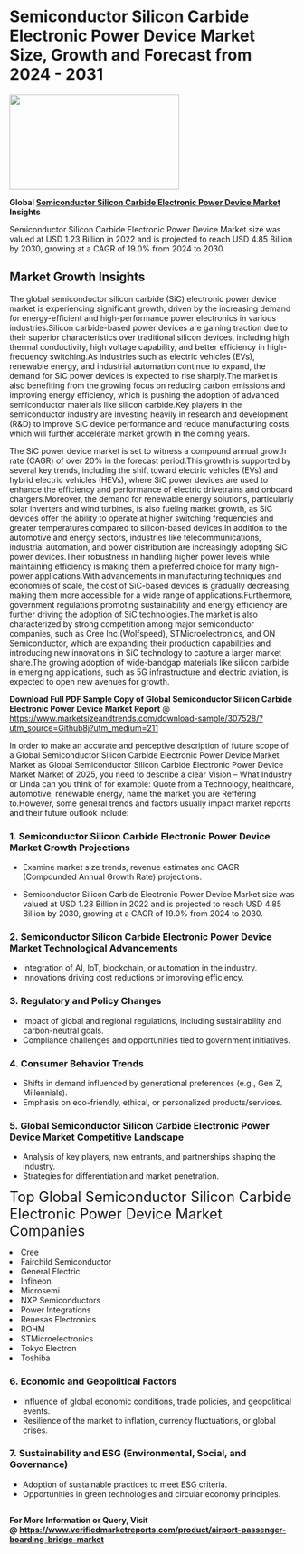 <H1>Semiconductor Silicon Carbide Electronic Power Device Market Size, Growth and Forecast from 2024 - 2031</H1><img class="aligncenter size-medium wp-image-584254" src="https://thirdeyenews.in/wp-content/uploads/2024/09/Global-Market-Research-300x168.jpeg" alt="" width="300" height="168" /><p><strong>Global&nbsp;<a href="https://www.marketsizeandtrends.com/download-sample/307528/?utm_source=Github8j?utm_medium=211">Semiconductor Silicon Carbide Electronic Power Device Market</a> Insights</strong></p><p>Semiconductor Silicon Carbide Electronic Power Device Market size was valued at USD 1.23 Billion in 2022 and is projected to reach USD 4.85 Billion by 2030, growing at a CAGR of 19.0% from 2024 to 2030.</p><p><h2>Market Growth Insights</h2> <p>The global semiconductor silicon carbide (SiC) electronic power device market is experiencing significant growth, driven by the increasing demand for energy-efficient and high-performance power electronics in various industries.Silicon carbide-based power devices are gaining traction due to their superior characteristics over traditional silicon devices, including high thermal conductivity, high voltage capability, and better efficiency in high-frequency switching.As industries such as electric vehicles (EVs), renewable energy, and industrial automation continue to expand, the demand for SiC power devices is expected to rise sharply.The market is also benefiting from the growing focus on reducing carbon emissions and improving energy efficiency, which is pushing the adoption of advanced semiconductor materials like silicon carbide.Key players in the semiconductor industry are investing heavily in research and development (R&D) to improve SiC device performance and reduce manufacturing costs, which will further accelerate market growth in the coming years.</p> <p>The SiC power device market is set to witness a compound annual growth rate (CAGR) of over 20% in the forecast period.This growth is supported by several key trends, including the shift toward electric vehicles (EVs) and hybrid electric vehicles (HEVs), where SiC power devices are used to enhance the efficiency and performance of electric drivetrains and onboard chargers.Moreover, the demand for renewable energy solutions, particularly solar inverters and wind turbines, is also fueling market growth, as SiC devices offer the ability to operate at higher switching frequencies and greater temperatures compared to silicon-based devices.In addition to the automotive and energy sectors, industries like telecommunications, industrial automation, and power distribution are increasingly adopting SiC power devices.Their robustness in handling higher power levels while maintaining efficiency is making them a preferred choice for many high-power applications.With advancements in manufacturing techniques and economies of scale, the cost of SiC-based devices is gradually decreasing, making them more accessible for a wide range of applications.Furthermore, government regulations promoting sustainability and energy efficiency are further driving the adoption of SiC technologies.The market is also characterized by strong competition among major semiconductor companies, such as Cree Inc.(Wolfspeed), STMicroelectronics, and ON Semiconductor, which are expanding their production capabilities and introducing new innovations in SiC technology to capture a larger market share.The growing adoption of wide-bandgap materials like silicon carbide in emerging applications, such as 5G infrastructure and electric aviation, is expected to open new avenues for growth.</p><p><span class=""><strong>Download Full PDF Sample Copy of Global Semiconductor Silicon Carbide Electronic Power Device Market Report</strong> @ <a href="https://www.marketsizeandtrends.com/download-sample/307528/?utm_source=Github8j?utm_medium=211" target="_blank">https://www.marketsizeandtrends.com/download-sample/307528/?utm_source=Github8j?utm_medium=211</a></span></p><p>In order to make an accurate and perceptive description of future scope of a Global&nbsp;Semiconductor Silicon Carbide Electronic Power Device Market Market as Global&nbsp;Semiconductor Silicon Carbide Electronic Power Device Market Market of 2025, you need to describe a clear Vision &ndash; What Industry or Linda can you think of for example: Quote from a Technology, healthcare, automotive, renewable energy, name the market you are Reffering to.However, some general trends and factors usually impact market reports and their future outlook include:</p><h3>1.&nbsp;<strong>Semiconductor Silicon Carbide Electronic Power Device Market Growth Projections</strong></h3><ul><li>Examine market size trends, revenue estimates and CAGR (Compounded Annual Growth Rate) projections.</li><li><p>Semiconductor Silicon Carbide Electronic Power Device Market size was valued at USD 1.23 Billion in 2022 and is projected to reach USD 4.85 Billion by 2030, growing at a CAGR of 19.0% from 2024 to 2030.</p></li></ul><h3>2.&nbsp;<strong>Semiconductor Silicon Carbide Electronic Power Device Market Technological Advancements</strong></h3><ul><li>Integration of AI, IoT, blockchain, or automation in the industry.</li><li>Innovations driving cost reductions or improving efficiency.</li></ul><h3>3.&nbsp;<strong>Regulatory and Policy Changes</strong></h3><ul><li>Impact of global and regional regulations, including sustainability and carbon-neutral goals.</li><li>Compliance challenges and opportunities tied to government initiatives.</li></ul><h3>4.&nbsp;<strong>Consumer Behavior Trends</strong></h3><ul><li>Shifts in demand influenced by generational preferences (e.g., Gen Z, Millennials).</li><li>Emphasis on eco-friendly, ethical, or personalized products/services.</li></ul><h3>5.&nbsp;<strong>Global Semiconductor Silicon Carbide Electronic Power Device Market Competitive Landscape</strong></h3><ul><li>Analysis of key players, new entrants, and partnerships shaping the industry.</li><li>Strategies for differentiation and market penetration.</li></ul><p data-pm-slice="1 1 []"><span style="color: inherit; font-family: inherit; font-size: 25px;">Top Global Semiconductor Silicon Carbide Electronic Power Device Market Companies</span></p><div class="" data-test-id=""><p><li>Cree</li><li> Fairchild Semiconductor</li><li> General Electric</li><li> Infineon</li><li> Microsemi</li><li> NXP Semiconductors</li><li> Power Integrations</li><li> Renesas Electronics</li><li> ROHM</li><li> STMicroelectronics</li><li> Tokyo Electron</li><li> Toshiba</li></p></div><h3>6.&nbsp;<strong>Economic and Geopolitical Factors</strong></h3><ul><li>Influence of global economic conditions, trade policies, and geopolitical events.</li><li>Resilience of the market to inflation, currency fluctuations, or global crises.</li></ul><h3>7.&nbsp;<strong>Sustainability and ESG (Environmental, Social, and Governance)</strong></h3><ul><li>Adoption of sustainable practices to meet ESG criteria.</li><li>Opportunities in green technologies and circular economy principles.</li></ul><h2><strong style="font-size: 14px;">For More Information or Query, Visit @&nbsp;</strong><a style="background-color: #ffffff; font-size: 14px;" href="https://www.marketsizeandtrends.com/report/semiconductor-silicon-carbide-electronic-power-device-market/" target="_blank">https://www.verifiedmarketreports.com/product/airport-passenger-boarding-bridge-market</a></h2>